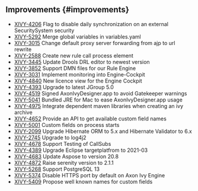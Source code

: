 ## Improvements {#improvements}

* [XIVY-4206](https://jira.axonivy.com/jira/browse/XIVY-4206) Flag to disable daily synchronization on an external SecuritySystem <span class="badge badge-pill badge-success">security</span>
* [XIVY-5292](https://jira.axonivy.com/jira/browse/XIVY-5292) Merge global variables in variables.yaml 
* [XIVY-3015](https://jira.axonivy.com/jira/browse/XIVY-3015) Change default proxy server forwarding from ajp to url rewrite 
* [XIVY-2588](https://jira.axonivy.com/jira/browse/XIVY-2588) Create new rule call process element 
* [XIVY-3445](https://jira.axonivy.com/jira/browse/XIVY-3445) Update Drools DRL editor to newest version 
* [XIVY-3852](https://jira.axonivy.com/jira/browse/XIVY-3852) Support DMN files for our Rule Engine 
* [XIVY-3031](https://jira.axonivy.com/jira/browse/XIVY-3031) Implement monitoring into Engine-Cockpit 
* [XIVY-4840](https://jira.axonivy.com/jira/browse/XIVY-4840) New licence view for the Engine Cockpit 
* [XIVY-4393](https://jira.axonivy.com/jira/browse/XIVY-4393) Upgrade to latest JGroup 5.0 
* [XIVY-4519](https://jira.axonivy.com/jira/browse/XIVY-4519) Signed AxonIvyDesigner.app to avoid Gatekeeper warnings 
* [XIVY-5041](https://jira.axonivy.com/jira/browse/XIVY-5041) Bundled JRE for Mac to ease AxonIvyDesigner.app usage 
* [XIVY-4975](https://jira.axonivy.com/jira/browse/XIVY-4975) Integrate dependent maven libraries when creating an ivy archive 
* [XIVY-4652](https://jira.axonivy.com/jira/browse/XIVY-4652) Provide an API to get available custom field names  
* [XIVY-5001](https://jira.axonivy.com/jira/browse/XIVY-5001) Custom fields on process starts 
* [XIVY-2099](https://jira.axonivy.com/jira/browse/XIVY-2099) Upgrade Hibernate ORM to 5.x and Hibernate Validator to 6.x 
* [XIVY-2745](https://jira.axonivy.com/jira/browse/XIVY-2745) Upgrade to log4j2 
* [XIVY-4678](https://jira.axonivy.com/jira/browse/XIVY-4678) Support Testing of CallSubs 
* [XIVY-4389](https://jira.axonivy.com/jira/browse/XIVY-4389) Upgrade Eclipse targetplatfrom to 2021-03 
* [XIVY-4683](https://jira.axonivy.com/jira/browse/XIVY-4683) Update Aspose to version 20.8 
* [XIVY-4872](https://jira.axonivy.com/jira/browse/XIVY-4872) Raise serenity version to 2.1.1 
* [XIVY-5268](https://jira.axonivy.com/jira/browse/XIVY-5268) Support PostgreSQL 13 
* [XIVY-5374](https://jira.axonivy.com/jira/browse/XIVY-5374) Disable HTTPS port by default on Axon Ivy Engine 
* [XIVY-5409](https://jira.axonivy.com/jira/browse/XIVY-5409) Propose well known names for custom fields
